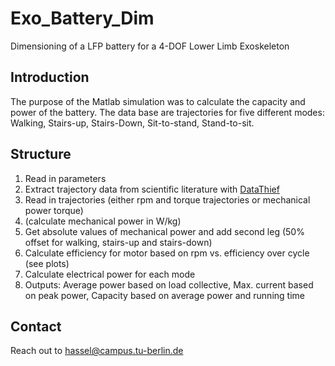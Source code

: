 # Exo_Battery_Dim
Dimensioning of a LFP battery for a 4-DOF Lower Limb Exoskeleton

## Introduction
The purpose of the Matlab simulation was to calculate the capacity and power of the battery. The data base are trajectories for five different modes: Walking, Stairs-up, Stairs-Down, Sit-to-stand, Stand-to-sit.

## Structure
1.	Read in parameters
2.	Extract trajectory data from scientific literature with [DataThief](https://www.datathief.org/)
3.	Read in trajectories (either rpm and torque trajectories or mechanical power torque)
4.	(calculate mechanical power in W/kg)
5.	Get absolute values of mechanical power and add second leg (50% offset for walking, stairs-up and stairs-down)
6.	Calculate efficiency for motor based on rpm vs. efficiency over cycle (see plots)
7.	Calculate electrical power for each mode
8.	Outputs: Average power based on load collective, Max. current based on peak power, Capacity based on average power and running time

## Contact 
Reach out to hassel@campus.tu-berlin.de 
